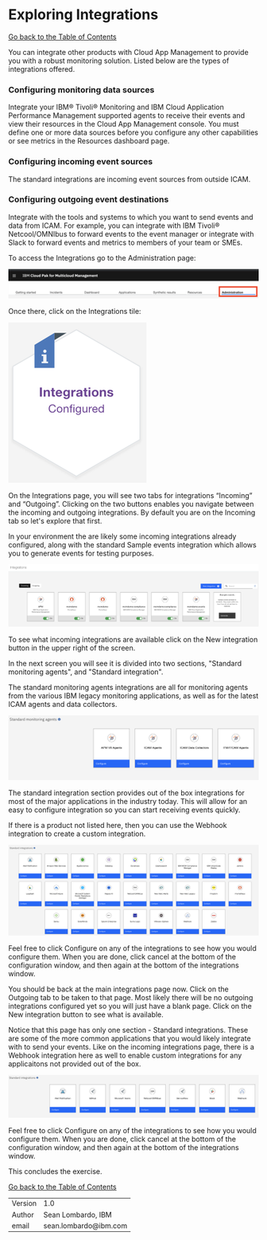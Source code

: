# Exploring Integrations

[Go back to the Table of Contents](../../README.md)

You can integrate other products with Cloud App Management to provide you with a robust monitoring solution.  Listed below are the types of integrations offered.

### Configuring monitoring data sources
Integrate your IBM® Tivoli® Monitoring and IBM Cloud Application Performance Management supported agents to receive their events and view their resources in the Cloud App Management console. You must define one or more data sources before you configure any other capabilities or see metrics in the Resources dashboard page.

### Configuring incoming event sources
The standard integrations are incoming event sources from outside ICAM.

### Configuring outgoing event destinations
Integrate with the tools and systems to which you want to send events and data from ICAM. For example, you can integrate with IBM Tivoli® Netcool/OMNIbus to forward events to the event manager or integrate with Slack to forward events and metrics to members of your team or SMEs.

To access the Integrations go to the Administration page:

![](images/2020-01-16-15-29-27.png)

Once there, click on the Integrations tile:

![](images/2020-01-17-15-01-56.png)

On the Integrations page, you will see two tabs for integrations “Incoming” and “Outgoing”. Clicking on the two buttons enables you navigate between the incoming and outgoing integrations. By default you are on the Incoming tab so let's explore that first.  

In your environment the are likely some incoming integrations already configured, along with the standard Sample events integration which allows you to generate events for testing purposes.

![](images/2020-01-17-15-06-09.png)

To see what incoming integrations are available click on the New integration button in the upper right of the screen.

In the next screen you will see it is divided into two sections, "Standard monitoring agents", and "Standard integration".

The standard monitoring agents integrations are all for monitoring agents from the various IBM legacy monitoring applications, as well as for the latest ICAM agents and data collectors.

![](images/2020-01-17-15-10-45.png)

The standard integration section provides out of the box integrations for most of the major applications in the industry today.  This will allow for an easy to configure integration so you can start receiving events quickly.

If there is a product not listed here, then you can use the Webhook integration to create a custom integration.

![](images/2020-01-17-15-16-36.png)

Feel free to click Configure on any of the integrations to see how you would configure them.  When you are done, click cancel at the bottom of the configuration window, and then again at the bottom of the integrations window.

You should be back at the main integrations page now.  Click on the Outgoing tab to be taken to that page.  Most likely there will be no outgoing integrations configured yet so you will just have a blank page.  Click on the New integration button to see what is available.

Notice that this page has only one section - Standard integrations.  These are some of the more common applications that you would likely integrate with to send your events.  Like on the incoming integrations page, there is a Webhook integration here as well to enable custom integrations for any applicaitons not provided out of the box.

![](images/2020-01-17-15-25-15.png)

Feel free to click Configure on any of the integrations to see how you would configure them.  When you are done, click cancel at the bottom of the configuration window, and then again at the bottom of the integrations window.

This concludes the exercise.

[Go back to the Table of Contents](../../README.md)

<table>
  <tr>
    <td>Version</td>
    <td>1.0</td>
  </tr>
  <tr>
    <td>Author</td>
    <td>Sean Lombardo, IBM</td>
  </tr>
  <tr>
    <td>email</td>
    <td>sean.lombardo@ibm.com</td>
  </tr>
</table>
